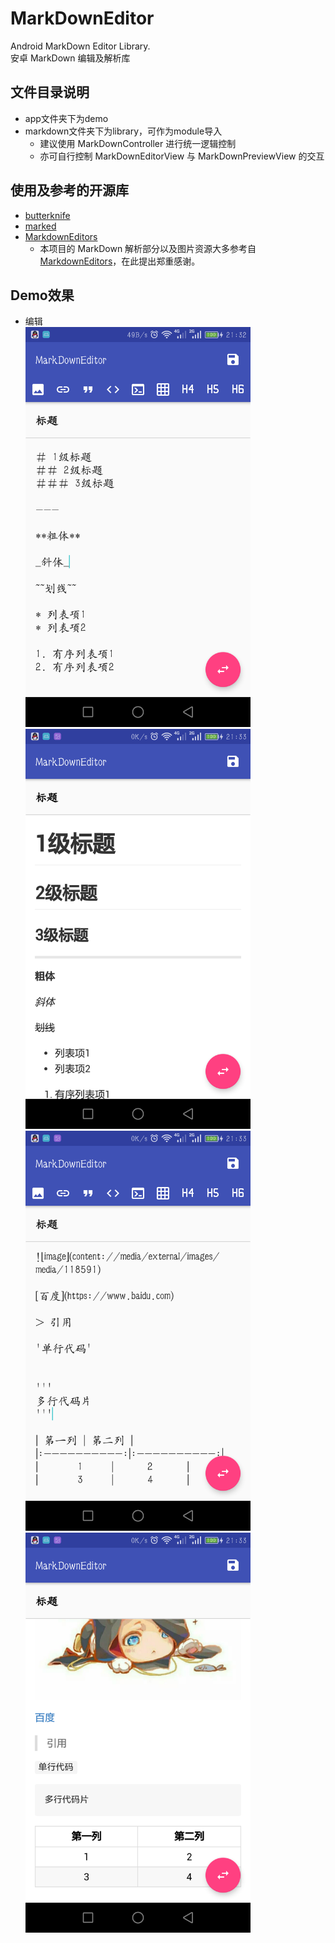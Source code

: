 # MarkDownEditor
Android MarkDown Editor Library.<br>
安卓 MarkDown 编辑及解析库


## 文件目录说明
* app文件夹下为demo
* markdown文件夹下为library，可作为module导入
  * 建议使用 MarkDownController 进行统一逻辑控制
  * 亦可自行控制 MarkDownEditorView 与 MarkDownPreviewView 的交互


## 使用及参考的开源库
* [butterknife](https://github.com/JakeWharton/butterknife)
* [marked](https://github.com/chjj/marked)
* [MarkdownEditors](https://github.com/qinci/MarkdownEditors)  
  * 本项目的 MarkDown 解析部分以及图片资源大多参考自 [MarkdownEditors](https://github.com/qinci/MarkdownEditors)，在此提出郑重感谢。
  
## Demo效果
* 编辑<br>
  <img src="screenshot/Screenshot_2017-03-03-21-32-30.png" width="360" height="640">
  <img src="screenshot/Screenshot_2017-03-03-21-33-08.png" width="360" height="640">
  <img src="screenshot/Screenshot_2017-03-03-21-33-02.png" width="360" height="640">
  <img src="screenshot/Screenshot_2017-03-03-21-33-24.png" width="360" height="640">
